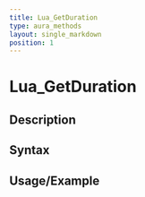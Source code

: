 ```yaml
---
title: Lua_GetDuration
type: aura_methods
layout: single_markdown
position: 1
---
```


# Lua_GetDuration

## Description

## Syntax

## Usage/Example


